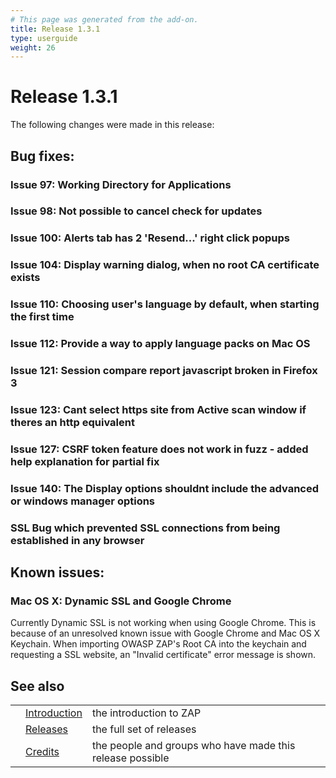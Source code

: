 ```yaml
---
# This page was generated from the add-on.
title: Release 1.3.1
type: userguide
weight: 26
---
```


# Release 1.3.1

The following changes were made in this release:

## Bug fixes:

### Issue 97: Working Directory for Applications

### Issue 98: Not possible to cancel check for updates

### Issue 100: Alerts tab has 2 'Resend...' right click popups

### Issue 104: Display warning dialog, when no root CA certificate exists

### Issue 110: Choosing user's language by default, when starting the first time

### Issue 112: Provide a way to apply language packs on Mac OS

### Issue 121: Session compare report javascript broken in Firefox 3

### Issue 123: Cant select https site from Active scan window if theres an http equivalent

### Issue 127: CSRF token feature does not work in fuzz - added help explanation for partial fix

### Issue 140: The Display options shouldnt include the advanced or windows manager options

### SSL Bug which prevented SSL connections from being established in any browser

## Known issues:

### Mac OS X: Dynamic SSL and Google Chrome

Currently Dynamic SSL is not working when using Google Chrome. This is because of an unresolved known issue with Google Chrome and Mac OS X Keychain. When importing OWASP ZAP's Root CA into the keychain and requesting a SSL website, an "Invalid certificate" error message is shown.

## See also

|   |                                     |                                                           |
|---|-------------------------------------|-----------------------------------------------------------|
|   | [Introduction](/docs/desktop/)      | the introduction to ZAP                                   |
|   | [Releases](/docs/desktop/releases/) | the full set of releases                                  |
|   | [Credits](/docs/desktop/credits/)   | the people and groups who have made this release possible |
